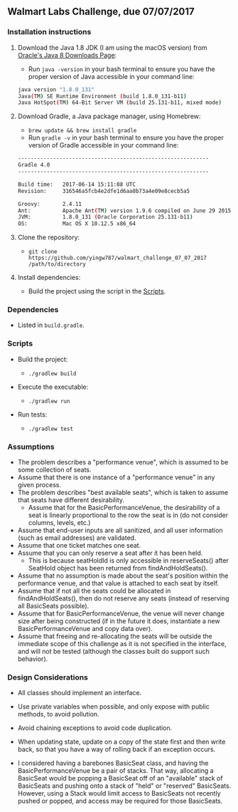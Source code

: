 ## Walmart Labs Challenge, due 07/07/2017

### Installation instructions

1. Download the Java 1.8 JDK (I am using the macOS version) from [Oracle's Java 8 Downloads Page](http://www.oracle.com/technetwork/java/javase/downloads/jdk8-downloads-2133151.html):
    - Run `java -version` in your bash terminal to ensure you have the proper version of Java accessible in your command line:

    ```bash
    java version "1.8.0_131"
    Java(TM) SE Runtime Environment (build 1.8.0_131-b11)
    Java HotSpot(TM) 64-Bit Server VM (build 25.131-b11, mixed mode)
    ```

2. Download Gradle, a Java package manager, using Homebrew:
    - `brew update && brew install gradle`
    - Run `gradle -v` in your bash terminal to ensure you have the proper version of Gradle accessible in your command line:

    ```bash
    ------------------------------------------------------------
    Gradle 4.0
    ------------------------------------------------------------

    Build time:   2017-06-14 15:11:08 UTC
    Revision:     316546a5fcb4e2dfe1d6aa0b73a4e09e8cecb5a5

    Groovy:       2.4.11
    Ant:          Apache Ant(TM) version 1.9.6 compiled on June 29 2015
    JVM:          1.8.0_131 (Oracle Corporation 25.131-b11)
    OS:           Mac OS X 10.12.5 x86_64
    ```

3. Clone the repository:
    - `git clone https://github.com/yingw787/walmart_challenge_07_07_2017 /path/to/directory`

4. Install dependencies:
    - Build the project using the script in the [Scripts](#scripts).


### Dependencies
- Listed in `build.gradle`.


### Scripts

- Build the project:
    - `./gradlew build`

- Execute the executable:
    - `./gradlew run`

- Run tests:
    - `./gradlew test`


### Assumptions

- The problem describes a "performance venue", which is assumed to be some collection of seats.
- Assume that there is one instance of a "performance venue" in any given process.
- The problem describes "best available seats", which is taken to assume that seats have different desirability.
    - Assume that for the BasicPerformanceVenue, the desirability of a seat is linearly proportional to the row the seat is in (do not consider columns, levels, etc.)
- Assume that end-user inputs are all sanitized, and all user information (such as email addresses) are validated.
- Assume that one ticket matches one seat.
- Assume that you can only reserve a seat after it has been held.
    - This is because seatHoldId is only accessible in reserveSeats() after SeatHold object has been returned from findAndHoldSeats().
- Assume that no assumption is made about the seat's position within the performance venue,
  and that value is attached to each seat by itself.
- Assume that if not all the seats could be allocated in findAndHoldSeats(), then do not reserve any seats (instead of reserving all BasicSeats possible).
- Assume that for BasicPerformanceVenue, the venue will never change size after being constructed (if in the future it does, instantiate a new BasicPerformanceVenue and copy data over).
- Assume that freeing and re-allocating the seats will be outside the immediate scope of this challenge as it is not specified in the interface, and will not be tested (although the classes built do support such behavior).


### Design Considerations

- All classes should implement an interface.
- Use private variables when possible, and only expose with public methods, to
  avoid pollution.
- Avoid chaining exceptions to avoid code duplication.
- When updating state, update on a copy of the state first and then write back, so that you have a way of rolling back if an exception occurs.

- I considered having a barebones BasicSeat class, and having the BasicPerformanceVenue be a pair of stacks. That way, allocating a BasicSeat would be popping a BasicSeat off of an "available" stack of BasicSeats and pushing onto a stack of "held" or "reserved" BasicSeats. However, using a Stack would limit access to BasicSeats not recently pushed or popped, and access may be required for those BasicSeats.

